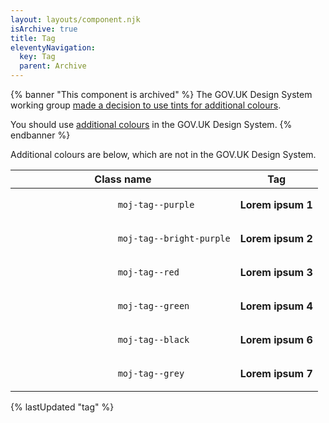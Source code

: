 ```yaml
---
layout: layouts/component.njk
isArchive: true
title: Tag
eleventyNavigation:
  key: Tag
  parent: Archive
---
```


{% banner "This component is archived" %}
The GOV.UK Design System working group [made a decision to use tints for additional colours](https://github.com/alphagov/govuk-design-system-backlog/issues/62#issuecomment-590800378).

You should use [additional colours](https://design-system.service.gov.uk/components/tag/#additional-colours) in the GOV.UK Design System.
{% endbanner %}

Additional colours are below, which are not in the GOV.UK Design System.

<table class="govuk-table">
    <thead class="govuk-table__head">
        <tr class="govuk-table__row">
            <th class="govuk-table__header" scope="col">
                Class name
            </th>
            <th class="govuk-table__header" scope="col">
                Tag
            </th>
        </tr>
    </thead>
    <tbody class="govuk-table__body">
        <tr class="govuk-table__row">
            <td class="govuk-table__cell">
                <code>
                    moj-tag--purple
                </code>
            </td>
            <td class="govuk-table__cell">
                <strong aria-label="Lorem ipsum 1" class="govuk-tag moj-tag--purple" title="Lorem ipsum 1">
                    Lorem ipsum 1
                </strong>
            </td>
        </tr>
        <tr class="govuk-table__row">
            <td class="govuk-table__cell">
                <code>
                    moj-tag--bright-purple
                </code>
            </td>
            <td class="govuk-table__cell">
                <strong aria-label="Lorem ipsum 2" class="govuk-tag moj-tag--bright-purple" title="Lorem ipsum 2">
                    Lorem ipsum 2
                </strong>
            </td>
        </tr>
        <tr class="govuk-table__row">
            <td class="govuk-table__cell">
                <code>
                    moj-tag--red
                </code>
            </td>
            <td class="govuk-table__cell">
                <strong aria-label="Lorem ipsum 3" class="govuk-tag moj-tag--red" title="Lorem ipsum 3">
                    Lorem ipsum 3
                </strong>
            </td>
        </tr>
        <tr class="govuk-table__row">
            <td class="govuk-table__cell">
                <code>
                    moj-tag--green
                </code>
            </td>
            <td class="govuk-table__cell">
                <strong aria-label="Lorem ipsum 4" class="govuk-tag moj-tag--green" title="Lorem ipsum 5">
                    Lorem ipsum 4
                </strong>
            </td>
        </tr>
        <!-- <tr class="govuk-table__row">
            <td class="govuk-table__cell">
                <code>
                    moj-tag--blue
                </code>
            </td>
            <td class="govuk-table__cell">
                <strong aria-label="Lorem ipsum 5" class="govuk-tag moj-tag--blue" title="Lorem ipsum 6">
                    Lorem ipsum 5
                </strong>
            </td>
        </tr> -->
        <tr class="govuk-table__row">
            <td class="govuk-table__cell">
                <code>
                    moj-tag--black
                </code>
            </td>
            <td class="govuk-table__cell">
                <strong aria-label="Lorem ipsum 6" class="govuk-tag moj-tag--black" title="Lorem ipsum 7">
                    Lorem ipsum 6
                </strong>
            </td>
        </tr>
        <tr class="govuk-table__row">
            <td class="govuk-table__cell">
                <code>
                    moj-tag--grey
                </code>
            </td>
            <td class="govuk-table__cell">
                <strong aria-label="Lorem ipsum 7" class="govuk-tag moj-tag--grey" title="Lorem ipsum 8">
                    Lorem ipsum 7
                </strong>
            </td>
        </tr>
    </tbody>
</table>

{% lastUpdated "tag" %}
